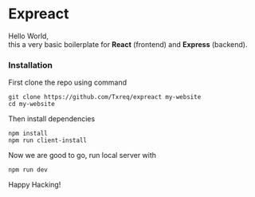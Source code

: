 # Expreact
Hello World, 
<br/>
this a very basic boilerplate for **React** (frontend) and **Express** (backend).

### Installation
First clone the repo using command
```
git clone https://github.com/Txreq/expreact my-website
cd my-website
```

Then install dependencies 
```
npm install
npm run client-install
```

Now we are good to go, run local server with 
```
npm run dev
```

Happy Hacking!
